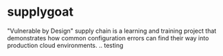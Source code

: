 # supplygoat
"Vulnerable by Design" supply chain is a learning and training project that demonstrates how common configuration errors can find their way into production cloud environments.
..
testing
